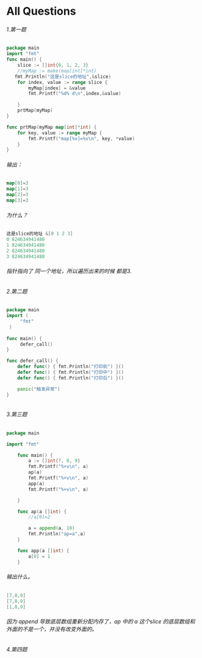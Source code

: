 # All Questions

###### 1.第一题

```go
package main
import "fmt"
func main() {
	slice := []int{0, 1, 2, 3}
	//myMap := make(map[int]*int)
   fmt.Println("这是slice的地址",&slice)
	for index, value := range slice {
		myMap[index] = &value
		fmt.Printf("%d% d\n",index,&value)

	}
	prtMap(myMap)
}

func prtMap(myMap map[int]*int) {
	for key, value := range myMap {
		fmt.Printf("map[%v]=%v\n", key, *value)
	}
}
```







###### 输出：

```go
map[0]=3
map[1]=3
map[2]=3
map[3]=3
```

###### 为什么？

```go
这是slice的地址 &[0 1 2 3]
0 824634941480
1 824634941480
2 824634941480
3 824634941480

```

###### 指针指向了 同一个地址，所以遍历出来的时候 都是3.



###### 2.第二题

```go
package main
import (
     "fmt"
 )
 
func main() {
     defer_call()
}

func defer_call() {
    defer func() { fmt.Println("打印前") }()
    defer func() { fmt.Println("打印中") }()
    defer func() { fmt.Println("打印后") }()

    panic("触发异常")
}


```

###### 







###### 3.第三题

```go
package	main

import "fmt"

	func main() {
		a := []int{7, 8, 9}
		fmt.Printf("%+v\n", a)
		ap(a)
		fmt.Printf("%+v\n", a)
		app(a)
		fmt.Printf("%+v\n", a)

	}

	func ap(a []int) {
		//a[0]=2

		a = append(a, 10)
		fmt.Println("ap=a",a)
	}

	func app(a []int) {
		a[0] = 1
	}

```











###### 输出什么。

```go
[7,8,9]
[7,8,9]
[1,8,9]
```

###### 因为 append 导致底层数组重新分配内存了，ap 中的 a 这个slice 的底层数组和外面的不是一个，并没有改变外面的。











###### 4.第四题

